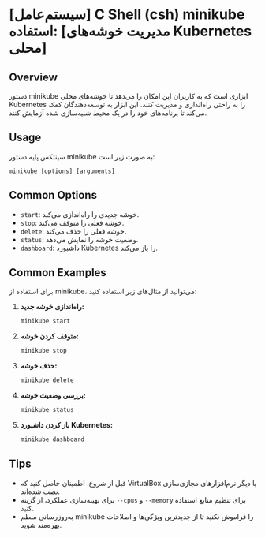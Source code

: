 # [سیستم‌عامل] C Shell (csh) minikube استفاده: [مدیریت خوشه‌های Kubernetes محلی]

## Overview
دستور minikube ابزاری است که به کاربران این امکان را می‌دهد تا خوشه‌های محلی Kubernetes را به راحتی راه‌اندازی و مدیریت کنند. این ابزار به توسعه‌دهندگان کمک می‌کند تا برنامه‌های خود را در یک محیط شبیه‌سازی شده آزمایش کنند.

## Usage
سینتکس پایه دستور minikube به صورت زیر است:

```
minikube [options] [arguments]
```

## Common Options
- `start`: خوشه جدیدی را راه‌اندازی می‌کند.
- `stop`: خوشه فعلی را متوقف می‌کند.
- `delete`: خوشه فعلی را حذف می‌کند.
- `status`: وضعیت خوشه را نمایش می‌دهد.
- `dashboard`: داشبورد Kubernetes را باز می‌کند.

## Common Examples
برای استفاده از minikube، می‌توانید از مثال‌های زیر استفاده کنید:

1. **راه‌اندازی خوشه جدید:**
   ```bash
   minikube start
   ```

2. **متوقف کردن خوشه:**
   ```bash
   minikube stop
   ```

3. **حذف خوشه:**
   ```bash
   minikube delete
   ```

4. **بررسی وضعیت خوشه:**
   ```bash
   minikube status
   ```

5. **باز کردن داشبورد Kubernetes:**
   ```bash
   minikube dashboard
   ```

## Tips
- قبل از شروع، اطمینان حاصل کنید که VirtualBox یا دیگر نرم‌افزارهای مجازی‌سازی نصب شده‌اند.
- برای بهینه‌سازی عملکرد، از گزینه `--cpus` و `--memory` برای تنظیم منابع استفاده کنید.
- به‌روزرسانی منظم minikube را فراموش نکنید تا از جدیدترین ویژگی‌ها و اصلاحات بهره‌مند شوید.